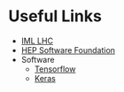 # Useful Links

* [IML LHC](iml.web.cern.ch)
* [HEP Software Foundation](http://hepsoftwarefoundation.org/)
* Software
  * [Tensorflow](https://www.tensorflow.org/)
  * [Keras](https://keras.io/)